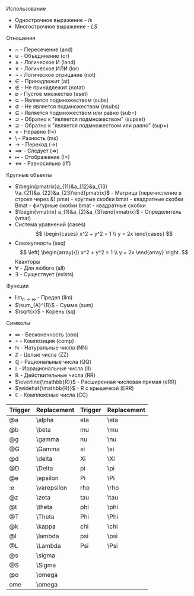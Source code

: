 Использование
* Однострочное выражение - $ls$ 
* Многострочное выражение - $LS$

Отношения
* $\cap$ - Пересечение (and)
* $\cup$ - Объединение (or)
* $\land$ - Логическое И (land)
* $\lor$ - Логическое ИЛИ (lor)
* $\neg$ - Логическое отрицание (not)
* $\in$ - Принадлежит (at)
* $\not\in$ - Не принадлежит (notat)
* $\emptyset$ - Пустое множество (eset)
* $\subset$ - Является подмножеством (subs)
* $\not\subset$ - Не является подмножеством (nsubs)
* $\subseteq$ - Является подмножеством или равно (sub=)
* $\supset$ - Обратно к "является подмножеством" (supset)
* $\supseteq$ - Обратно к "является подмножеством или равно" (sup=)
* $\neq$ - Неравно (!=)
* $\setminus$ - Разность (ms)
* $\to$ - Переход (->)
* $\implies$ - Следует (=>)
* $\mapsto$ - Отображение (!>)
* $\iff$ - Равносильно (iff)

Крупные объекты
* $\begin{pmatrix}a_{11}&a_{12}&a_{13} \\a_{21}&a_{22}&a_{23}\end{pmatrix}$ - Матрица (перечисление в строке через &)
  pmat - круглые скобки
  bmat - квадратные скобки
  Bmat - фигурные скобки
  bmat - квадратные скобки
* $\begin{vmatrix} a_{1}&a_{2}&a_{3}\end{vmatrix}$ - Определитель (vmat)
* Система уравнений (cases) $$
\begin{cases}
x^2 + y^2 = 1 \\
y = 2x
\end{cases}
$$
* Совокупность (seq) $$
\left[ \begin{array}{l}
x^2 + y^2 = 1 \\
y = 2x
\end{array} \right.
$$
Кванторы
* $\forall$ - Для любого (all)
* $\exists$ - Существует (exists)

Функции
* $\lim_{ n \to \infty }$ - Предел (lim)
* $\sum_{A}^{B}$ - Сумма (sum)
* $\sqrt{x}$ - Корень (sq)

Символы
* $\infty$ - Бесконечность (ooo)
* $\circ$ - Композиция (comp)
* $\mathbb{N}$ - Натуральные числа (NN)
* $\mathbb{Z}$ - Целые числа (ZZ)
* $\mathbb{Q}$ - Рациональные числа (QQ)
* $\mathbb{I}$ - Иррациональные числа (II)
* $\mathbb{R}$ - Действительные числа (RR)
* $\overline{\mathbb{R}}$ - Расширенная числовая прямая (eRR)
* $\widehat{\mathbb{R}}$ - R с крышечкой (ERR)
* $\mathbb{C}$ - Комплексные числа (CC)

| Trigger | Replacement | Trigger | Replacement |
| ------- | ----------- | ------- | ----------- |
| @a      | \alpha      | eta     | \eta        |
| @b      | \beta       | mu      | \mu         |
| @g      | \gamma      | nu      | \nu         |
| @G      | \Gamma      | xi      | \xi         |
| @d      | \delta      | Xi      | \Xi         |
| @D      | \Delta      | pi      | \pi         |
| @e      | \epsilon    | Pi      | \Pi         |
| :e      | \varepsilon | rho     | \rho        |
| @z      | \zeta       | tau     | \tau        |
| @t      | \theta      | phi     | \phi        |
| @T      | \Theta      | Phi     | \Phi        |
| @k      | \kappa      | chi     | \chi        |
| @l      | \lambda     | psi     | \psi        |
| @L      | \Lambda     | Psi     | \Psi        |
| @s      | \sigma      |         |             |
| @S      | \Sigma      |         |             |
| @o      | \omega      |         |             |
| ome     | \omega      |         |             |
